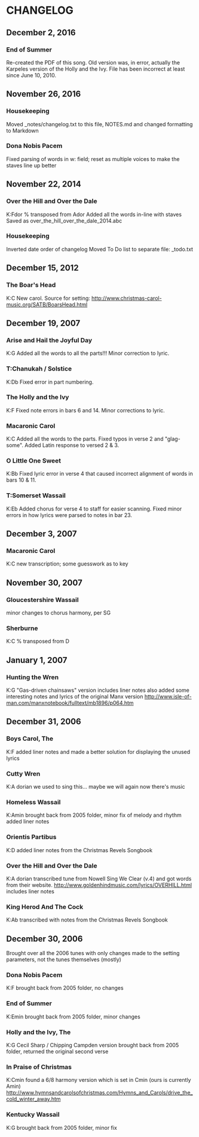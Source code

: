 # CHANGELOG 

## December 2, 2016

### End of Summer

Re-created the PDF of this song. Old version was, in error, actually the Karpeles version of the Holly and the Ivy. File has been incorrect at least since June 10, 2010. 


## November 26, 2016

### Housekeeping

Moved _notes/changelog.txt to this file, NOTES.md and changed formatting to Markdown

### Dona Nobis Pacem

Fixed parsing of words in w: field; reset as multiple voices to make the staves line up better


## November 22, 2014

### Over the Hill and Over the Dale

K:Fdor % transposed from Ador
Added all the words in-line with staves
Saved as over_the_hill_over_the_dale_2014.abc

### Housekeeping

Inverted date order of changelog
Moved To Do list to separate file: _todo.txt 


## December 15, 2012

### The Boar's Head

K:C
New carol. Source for setting:
http://www.christmas-carol-music.org/SATB/BoarsHead.html


## December 19, 2007

### Arise and Hail the Joyful Day

K:G
Added all the words to all the parts!!!
Minor correction to lyric.

### T:Chanukah / Solstice

K:Db 
Fixed error in part numbering.

### The Holly and the Ivy

K:F 
Fixed note errors in bars 6 and 14.
Minor corrections to lyric.

### Macaronic Carol 

K:C
Added all the words to the parts.
Fixed typos in verse 2 and "glag- some".
Added Latin response to versed 2 & 3.

### O Little One Sweet

K:Bb
Fixed lyric error in verse 4 that caused incorrect 
alignment of words in bars 10 & 11.

### T:Somerset Wassail

K:Eb
Added chorus for verse 4 to staff for easier scanning.
Fixed minor errors in how lyrics were parsed to notes in bar 23.


## December 3, 2007

### Macaronic Carol 

K:C
new transcription; some guesswork as to key 


## November 30, 2007

### Gloucestershire Wassail

minor changes to chorus harmony, per SG

### Sherburne

K:C % transposed from D


## January 1, 2007

### Hunting the Wren 

K:G
"Gas-driven chainsaws" version
includes liner notes
also added some interesting notes and lyrics of the original Manx version
http://www.isle-of-man.com/manxnotebook/fulltext/mb1896/p064.htm


## December 31, 2006

### Boys Carol, The

K:F
added liner notes and made a better solution for displaying the unused lyrics

### Cutty Wren

K:A dorian
we used to sing this... maybe we will again now there's music

### Homeless Wassail

K:Amin
brought back from 2005 folder, minor fix of melody and rhythm
added liner notes

### Orientis Partibus

K:D
added liner notes from the Christmas Revels Songbook

### Over the Hill and Over the Dale

K:A dorian
transcribed tune from Nowell Sing We Clear (v.4) and got words from their website. 
http://www.goldenhindmusic.com/lyrics/OVERHILL.html
includes liner notes

### King Herod And The Cock 

K:Ab
transcribed with notes from the Christmas Revels Songbook


## December 30, 2006

Brought over all the 2006 tunes with only changes made to the setting 
parameters, not the tunes themselves (mostly)

### Dona Nobis Pacem

K:F
brought back from 2005 folder, no changes

### End of Summer

K:Emin
brought back from 2005 folder, minor changes

### Holly and the Ivy, The

K:G
Cecil Sharp / Chipping Campden version
brought back from 2005 folder, returned the original second verse

### In Praise of Christmas

K:Cmin
found a 6/8 harmony version which is set in Cmin (ours is currently Amin)
http://www.hymnsandcarolsofchristmas.com/Hymns_and_Carols/drive_the_cold_winter_away.htm

### Kentucky Wassail

K:G
brought back from 2005 folder, minor fix
